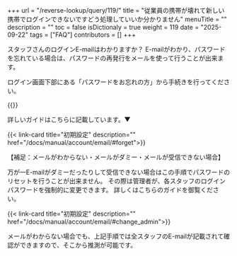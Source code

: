 +++
url = "/reverse-lookup/query/119/"
title = "従業員の携帯が壊れて新しい携帯でログインできないですどう処理していいか分かりません"
menuTitle = ""
description = ""
toc = false
isDictionaly = true
weight = 119
date = "2025-09-22"
tags = ["FAQ"]
contributors = []
+++

スタッフさんのログインE-mailはわかりますか？
E-mailがわかり、パスワードを忘れている場合は、パスワードの再発行をメールを使って行うことが出来ます。

ログイン画面下部にある「パスワードをお忘れの方」から手続きを行ってください。

{{<iTablet filename="img/p1" msg="" alice="ok">}}

詳しいガイドはこちらに記載しています。▼

{{< link-card title="初期設定"  description="" href="/docs/manual/account/email/#forget">}}

【補足：メールがわからない・メールがダミー・メールが受信できない場合】

万が一E-mailがダミーだったりして受信できない場合はこの手順でパスワードのリセットを行うことが出来ません。
その際は管理者が、各スタッフのログインパスワードを強制的に変更できます。
詳しくはこちらのガイドを御覧ください。

{{< link-card title="初期設定"  description="" href="/docs/manual/account/email/#change_admin">}}

メールがわからない場合でも、上記手順では全スタッフのE-mailが記載されて確認ができますので、そこから推測が可能です。
